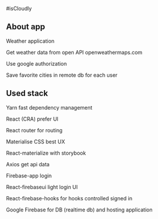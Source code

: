 #isCloudly

## About app

Weather application

Get weather data from open API openweathermaps.com

Use google authorization

Save favorite cities in remote db for each user

## Used stack
Yarn fast dependency management

React (CRA) prefer UI

React router for routing

Materialise CSS best UX

React-materialize with storybook

Axios get api data

Firebase-app login

React-firebaseui light login UI

React-firebase-hooks for hooks controlled signed in

Google Firebase for DB (realtime db) and hosting application